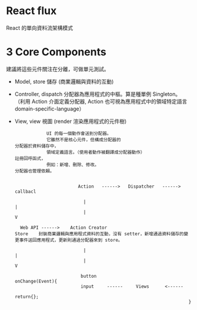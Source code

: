 # React flux
React 的單向資料流架構模式

# 3 Core Components

建議將這些元件關注在分離，可做單元測試。

* Model, store 儲存 (商業邏輯與資料的互動)

* Controller, dispatch 分配器為應用程式的中樞。算是種單例 Singleton。
 （利用 Action 介面定義分配器, Action 也可視為應用程式中的領域特定語言 domain-specific-language）

* View, view 視圖 (render 渲染應用程式的元件樹)


     
                                                                          
                                                                            
                                                                           
                  UI 的每一個動作會送到分配器。                          
                  它雖然不是核心元件，但構成分配器的                             分配器於資料儲存中，
                  領域定義語言。（使用者動作被翻譯成分配器動作）                   註冊回呼函式，
                  例如：新增、刪除、修改。                                     分配器也管理依賴。
            
                  
                              Action   ------>   Dispatcher   ------>   callbacl

                                |                                           |
                                |                                           V

        Web API ------>    Action Creator                                 Store    封裝商業邏輯與應用程式資料的互動，沒有 setter，新增通過資料儲存的變更事件送回應用程式，更新則通過分配器來到 store。

                                |                                           |
                                |                                           V

                               button                                    onChange(Event){
                               input     ------     Views      <------          
                                                                        return{};
                                                                        }
                                                                        
                                                                        
                                                                        
                                                                        
                                                                        
                                                                        
                                                                        
